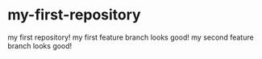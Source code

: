 # my-first-repository
my first repository!
my first feature branch looks good!
my second feature branch looks good!
